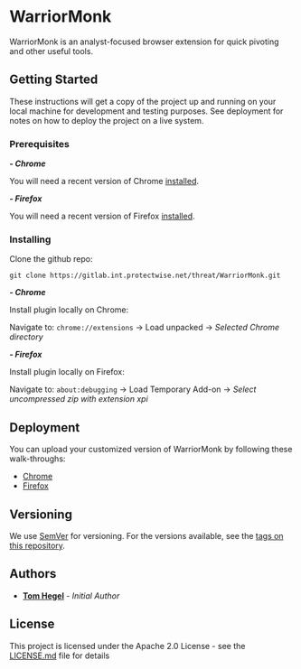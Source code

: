 # WarriorMonk 

WarriorMonk is an analyst-focused browser extension for quick pivoting and other useful tools. 

## Getting Started

These instructions will get a copy of the project up and running on your local machine for development and testing purposes. See deployment for notes on how to deploy the project on a live system.

### Prerequisites

***- Chrome***

You will need a recent version of Chrome [installed](https://www.google.com/chrome).

***- Firefox***

You will need a recent version of Firefox [installed](https://www.mozilla.org/en-US/firefox/new).

### Installing

Clone the github repo:

```
git clone https://gitlab.int.protectwise.net/threat/WarriorMonk.git
```

***- Chrome***

Install plugin locally on Chrome:

Navigate to: `chrome://extensions` -> Load unpacked -> _Selected Chrome directory_

***- Firefox***

Install plugin locally on Firefox:

Navigate to: `about:debugging` -> Load Temporary Add-on -> _Select uncompressed zip with extension xpi_

## Deployment

You can upload your customized version of WarriorMonk by following these walk-throughs:
- [Chrome](https://developer.chrome.com/webstore/publish)
- [Firefox](https://developer.mozilla.org/en-US/docs/Mozilla/Add-ons/Distribution/Submitting_an_add-on)

## Versioning

We use [SemVer](http://semver.org/) for versioning. For the versions available, see the [tags on this repository](). 

## Authors

* **[Tom Hegel](https://twitter.com/MalwareKiwi?lang=en)** - *Initial Author* 

## License

This project is licensed under the Apache 2.0 License - see the [LICENSE.md](LICENSE.md) file for details
